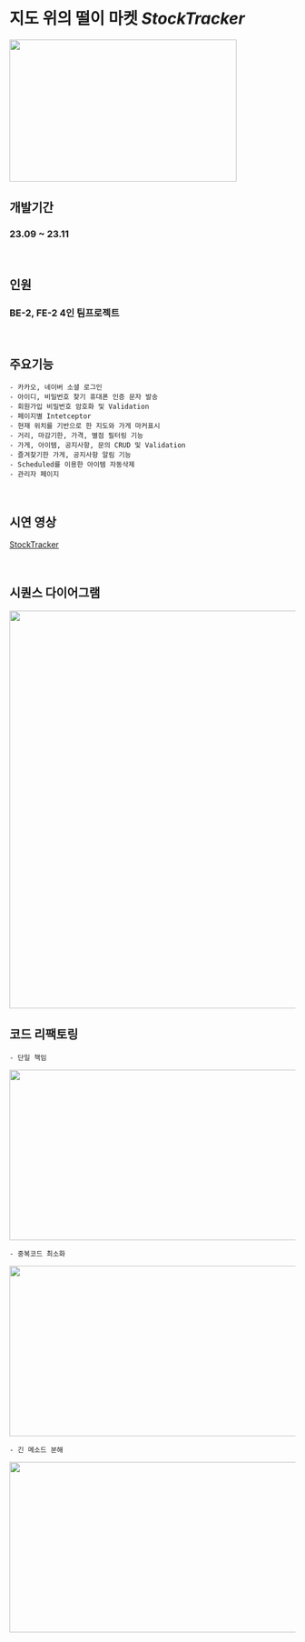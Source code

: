  # 지도 위의 떨이 마켓   *StockTracker* 
 
<img src="https://github.com/jeeunKim/jeeunKim/assets/115774268/1e28bd7f-1311-4176-9a23-f8c588629406"  width="400" height="250"/>

<br>
 
   ## 개발기간 
   ### 23.09 ~ 23.11 

   <br>

   ## 인원
   ### BE-2, FE-2 4인 팀프로젝트

  <br>
  
   ## 주요기능
    - 카카오, 네이버 소셜 로그인
    - 아이디, 비밀번호 찾기 휴대폰 인증 문자 발송
    - 회원가입 비밀번호 암호화 및 Validation
    - 페이지별 Intetceptor
    - 현재 위치를 기반으로 한 지도와 가게 마커표시
    - 거리, 마감기한, 가격, 별점 필터링 기능
    - 가게, 아이템, 공지사항, 문의 CRUD 및 Validation
    - 즐겨찾기한 가게, 공지사항 알림 기능
    - Scheduled를 이용한 아이템 자동삭제
    - 관리자 페이지

  <br>

  ## 시연 영상
   [StockTracker](https://www.youtube.com/watch?v=KaBPVHFWDTw)

   <br>
   
   ## 시퀀스 다이어그램
   <img src="https://github.com/jeeunKim/jeeunKim/assets/115774268/352c41ac-3483-4749-8a25-2c493849b88d"  width="850" height="700"/>


   <br>
   
   ## 코드 리팩토링
    - 단일 책임   
   <img src="https://github.com/jeeunKim/jeeunKim/assets/115774268/1a7a398e-d2d6-43f6-8b5b-58913d536ab8"  width="800" height="300"/>
    
    - 중복코드 최소화 
   <img src="https://github.com/jeeunKim/jeeunKim/assets/115774268/21b9a4ad-03d6-4873-87b1-9f21284733f9"  width="550" height="300"/>
    
    - 긴 메소드 분해   
   <img src="https://github.com/jeeunKim/jeeunKim/assets/115774268/0bd9a276-4d09-4428-b12f-8ec4361f8962"  width="700" height="300"/>
    
